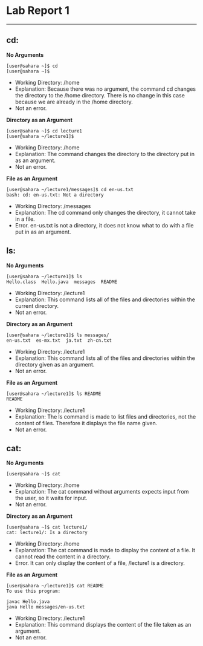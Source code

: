 # Lab Report 1
---

## cd:
**No Arguments**
```
[user@sahara ~]$ cd
[user@sahara ~]$
```
- Working Directory: /home
- Explanation: Because there was no argument, the command cd changes the directory to the /home directory.
  There is no change in this case because we are already in the /home directory.
- Not an error.


**Directory as an Argument**
```
[user@sahara ~]$ cd lecture1
[user@sahara ~/lecture1]$
```
- Working Directory: /home
- Explanation: The command changes the directory to the directory put in as an argument.
- Not an error.


**File as an Argument**
```
[user@sahara ~/lecture1/messages]$ cd en-us.txt 
bash: cd: en-us.txt: Not a directory
```
- Working Directory: /messages
- Explanation: The cd command only changes the directory, it cannot take in a file.
- Error. en-us.txt is not a directory, it does not know what to do with a file put in as an argument.


## ls:
**No Arguments**
```
[user@sahara ~/lecture1]$ ls
Hello.class  Hello.java  messages  README
```
- Working Directory: /lecture1
- Explanation: This command lists all of the files and directories within the current directory.
- Not an error.


**Directory as an Argument**
```
[user@sahara ~/lecture1]$ ls messages/
en-us.txt  es-mx.txt  ja.txt  zh-cn.txt
```
- Working Directory: /lecture1
- Explanation: This command lists all of the files and directories within the directory given as an argument.
- Not an error.


**File as an Argument**
```
[user@sahara ~/lecture1]$ ls README 
README
```
- Working Directory: /lecture1
- Explanation: The ls command is made to list files and directories, not the content of files. Therefore it displays the file name given.
- Not an error. 


## cat:
**No Arguments**
```
[user@sahara ~]$ cat

```
- Working Directory: /home
- Explanation: The cat command without arguments expects input from the user, so it waits for input.
- Not an error.


**Directory as an Argument**
```
[user@sahara ~]$ cat lecture1/
cat: lecture1/: Is a directory
```
- Working Directory: /home
- Explanation: The cat command is made to display the content of a file. It cannot read the content in a directory.
- Error. It can only display the content of a file, /lecture1 is a directory.


**File as an Argument**
```
[user@sahara ~/lecture1]$ cat README 
To use this program:

javac Hello.java
java Hello messages/en-us.txt
```
- Working Directory: /lecture1
- Explanation: This command displays the content of the file taken as an argument. 
- Not an error. 
